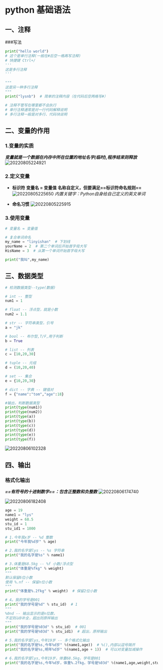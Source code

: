 # python 基础语法

## 一、注释

###写法

```python
print("hello world")
# 这个是单行注释(一般在#后空一格再写注释)
# 快捷键 Ctrl+/
'''
这是多行注释
'''

"""
这是另一种多行注释
"""
print("lysnb")  # 简单的注释内容（在代码后空两格写#）

# 注释不管写在哪里都不会执行
# 单行注释通常是对一行代码解释说明
# 多行注释一般是对多行、代码块说明

```

## 二、变量的作用

### 1.变量的实质
***变量就是一个数据在内存中所在位置的地址名字(临时),程序结束则释放***
![20220805224921](https://munetani-mashiro-bucket.oss-cn-hangzhou.aliyuncs.com/picpack/20220805224921.png)

### 2.定义变量

+ **标识符**
    **变量名 = 变量值**
    **名称自定义，但要满足==标识符命名规则==**
![20220805225650](https://munetani-mashiro-bucket.oss-cn-hangzhou.aliyuncs.com/picpack/20220805225650.png)
*内置关键字：Python自身给自己定义的英文单词*

+ **命名习惯**
  ![20220805225915](https://munetani-mashiro-bucket.oss-cn-hangzhou.aliyuncs.com/picpack/20220805225915.png)
  
### 3.使用变量
```python
# 变量名 = 变量值

# 复合单词命名
my_name = "linyishan"  # 下划线
yourName = 2  # 第二个单词后开始首字母大写
HisName = 3  # 从第一个单词开始首字母大写

print("我叫",my_name)
```

## 三、数据类型

```python
# 检测数据类型--type(数据)

# int -- 整型
num1 = 1

# float -- 浮点型，就是小数
num2 = 1.1

# str -- 字符串类型，引号
a = "jk"

# bool -- 布尔型,T/F,用于判断
b = True

# list -- 列表
c = [10,20,30]

# tuple -- 元组
d = (10,20,40)

# set -- 集合
e = {10,20,30}

# dict -- 字典 -- 键值对
f = {"name":"tom","age":18}

#输出，判断数据类型
print(type(num1))
print(type(num2))
print(type(a))
print(type(b))
print(type(c))
print(type(d))
print(type(e))
print(type(f))

```
![20220806102328](https://munetani-mashiro-bucket.oss-cn-hangzhou.aliyuncs.com/picpack/20220806102328.png)

## 四、输出

### 格式化输出

***==有符号的十进制数字==：包含正整数和负整数***
![20220806174740](https://munetani-mashiro-bucket.oss-cn-hangzhou.aliyuncs.com/picpack/20220806174740.png)

![20220806182408](https://munetani-mashiro-bucket.oss-cn-hangzhou.aliyuncs.com/picpack/20220806182408.png)

```python
age = 19 
name1 = "lys"
weight = 68.5
stu_id = 1
stu_id1 = 1000

# 1.今年我x岁 -- %d 整数
print("今年我%d岁" % age)

# 2.我的名字是lys -- %s 字符串
print("我的名字是%s" % name1)

# 3.体重是68.5kg -- %f 小数/浮点型
print("体重是%fkg" % weight)
"""
默认保留6位小数
使用 %.nf -- 保留n位小数
"""
print("体重是%.2fkg" % weight)  # 保留2位小数

# 4。我的学号是001
print("我的学号是%d" % stu_id)  # 1
"""
%0nd -- 输出显示的是n位数，
不足则以0补全，超出则原样输出
"""
print("我的学号是%03d" % stu_id)  # 001
print("我的学号是%03d" % stu_id1)  # 超出，原样输出

# 5.我的名字是lys,今年19岁 -- 多个格式化输出
print("我的名字是%s,今年%d岁" %(name1,age))  # %(),内部以逗号隔开
print("我的名字是%s,明年%d岁" %(name1,age + 1))  # 可以对变量加减操作

# 6.我的名字是lys,今年19岁，体重68.5kg，学号是001
print("我的名字是%s,今年%d岁，体重%.2fkg，学号是%03d" %(name1,age,weight,stu_id))
```